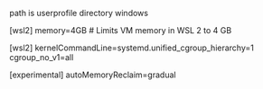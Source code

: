 path is userprofile directory windows

[wsl2]
memory=4GB # Limits VM memory in WSL 2 to 4 GB


[wsl2]
kernelCommandLine=systemd.unified_cgroup_hierarchy=1 cgroup_no_v1=all

[experimental]
autoMemoryReclaim=gradual